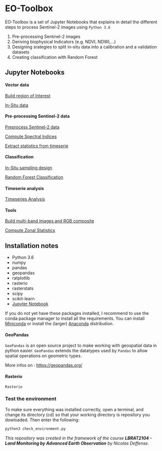 # EO-Toolbox

EO-Toolbox is a set of Jupyter Notebooks that explains in detail the different steps to process Sentinel-2 images using `Python 3.6`

1. Pre-processing Sentinel-2 images
3. Deriving biophysical Indicators (e.g. NDVI, NDWI,...)
4. Designing srategies to split in-situ data into a calibration and a validation datasets
5. Creating classification with Random Forest



## Jupyter Notebooks

#### Vector data

[Build region of Interest](https://nicolasdeffense.github.io/eo-toolbox/notebooks/region_of_interest.html)

[In-Situ data](https://nicolasdeffense.github.io/eo-toolbox/notebooks/in_situ.html)


#### Pre-processing Sentinel-2 data

[Preprocess Sentinel-2 data](https://nicolasdeffense.github.io/eo-toolbox/notebooks/sentinel_2_prepro.html)

[Compute Spectral Indices](https://nicolasdeffense.github.io/eo-toolbox/notebooks/spectral_indices.html)

[Extract statistics from timeserie](https://nicolasdeffense.github.io/eo-toolbox/notebooks/extract_stats_timeserie.html)


#### Classification

[In-Situ sampling design](https://nicolasdeffense.github.io/eo-toolbox/notebooks/in_situ_sampling_design.html)

[Random Forest Classification](https://nicolasdeffense.github.io/eo-toolbox/notebooks/random_forest_classification.html)

#### Timeserie analysis

[Timeseries Analysis](https://nicolasdeffense.github.io/eo-toolbox/notebooks/timeseries_analysis.html)

#### Tools

[Build multi-band images and RGB composite](https://nicolasdeffense.github.io/eo-toolbox/notebooks/multiband_raster.html)

[Compute Zonal Statistics](https://nicolasdeffense.github.io/eo-toolbox/notebooks/zonal_stats.html)



## Installation notes

- Python 3.6
- numpy
- pandas
- geopandas
- ratplotlib
- rasterio
- rasterstats
- scipy
- scikit-learn
- [Jupyter Notebook](http://jupyter.org)

If you do not yet have these packages installed, I recommend to use the conda package manager to install all the requirements. You can install [Miniconda](https://docs.conda.io/en/latest/miniconda.html) or install the (larger) [Anaconda](https://www.anaconda.com/products/individual) distribution.

#### GeoPandas

`GeoPandas` is an open source project to make working with geospatial data in python easier. `GeoPandas` extends the datatypes used by `Pandas` to allow spatial operations on geometric types.

More infos on : https://geopandas.org/

#### Rasterio

`Rasterio`

### Test the environment

To make sure everything was installed correctly, open a terminal, and change its directory (cd) so that your working directory is repository you dowloaded. Then enter the following:

```sh
python3 check_environment.py
```


*This repository was created in the framework of the course **LBRAT2104 - Land Monitoring by Advanced Earth Observation** by Nicolas Deffense.*